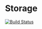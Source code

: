 <p align="center">
<h1>Storage</h1>
<a href="https://travis-ci.org/CaoJiayuan/storage"><img src="https://travis-ci.org/CaoJiayuan/storage.svg?branch=master" alt="Build Status"></a>
</p>
